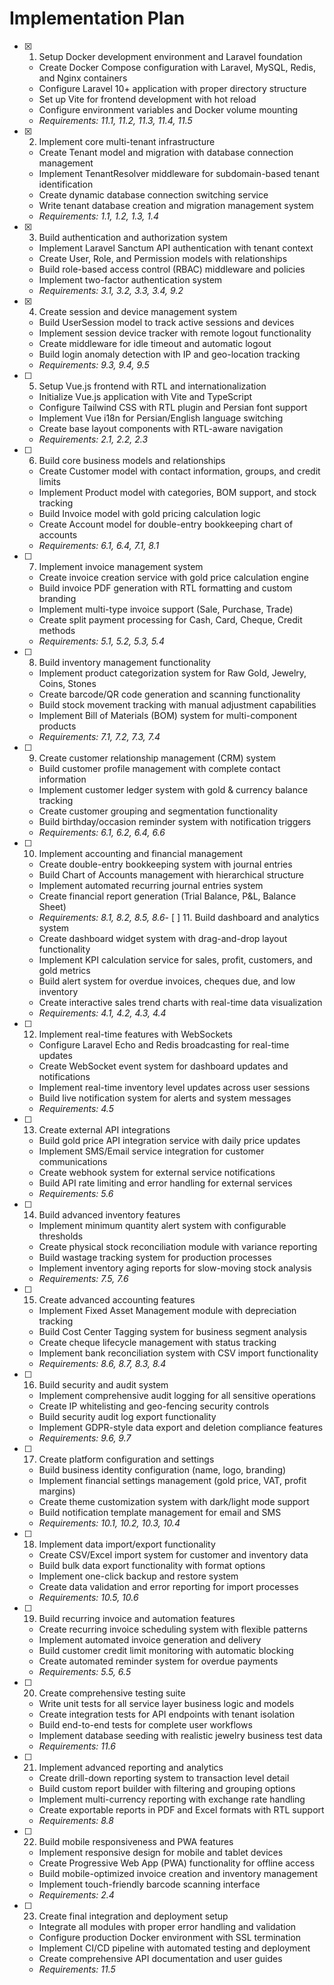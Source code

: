 # Implementation Plan

- [x] 1. Setup Docker development environment and Laravel foundation





  - Create Docker Compose configuration with Laravel, MySQL, Redis, and Nginx containers
  - Configure Laravel 10+ application with proper directory structure
  - Set up Vite for frontend development with hot reload
  - Configure environment variables and Docker volume mounting
  - _Requirements: 11.1, 11.2, 11.3, 11.4, 11.5_

- [x] 2. Implement core multi-tenant infrastructure





  - Create Tenant model and migration with database connection management
  - Implement TenantResolver middleware for subdomain-based tenant identification
  - Create dynamic database connection switching service
  - Write tenant database creation and migration management system
  - _Requirements: 1.1, 1.2, 1.3, 1.4_

- [x] 3. Build authentication and authorization system





  - Implement Laravel Sanctum API authentication with tenant context
  - Create User, Role, and Permission models with relationships
  - Build role-based access control (RBAC) middleware and policies
  - Implement two-factor authentication system
  - _Requirements: 3.1, 3.2, 3.3, 3.4, 9.2_

- [x] 4. Create session and device management system












  - Build UserSession model to track active sessions and devices
  - Implement session device tracker with remote logout functionality
  - Create middleware for idle timeout and automatic logout
  - Build login anomaly detection with IP and geo-location tracking
  - _Requirements: 9.3, 9.4, 9.5_

- [ ] 5. Setup Vue.js frontend with RTL and internationalization
  - Initialize Vue.js application with Vite and TypeScript
  - Configure Tailwind CSS with RTL plugin and Persian font support
  - Implement Vue i18n for Persian/English language switching
  - Create base layout components with RTL-aware navigation
  - _Requirements: 2.1, 2.2, 2.3_

- [ ] 6. Build core business models and relationships
  - Create Customer model with contact information, groups, and credit limits
  - Implement Product model with categories, BOM support, and stock tracking
  - Build Invoice model with gold pricing calculation logic
  - Create Account model for double-entry bookkeeping chart of accounts
  - _Requirements: 6.1, 6.4, 7.1, 8.1_

- [ ] 7. Implement invoice management system
  - Create invoice creation service with gold price calculation engine
  - Build invoice PDF generation with RTL formatting and custom branding
  - Implement multi-type invoice support (Sale, Purchase, Trade)
  - Create split payment processing for Cash, Card, Cheque, Credit methods
  - _Requirements: 5.1, 5.2, 5.3, 5.4_

- [ ] 8. Build inventory management functionality
  - Implement product categorization system for Raw Gold, Jewelry, Coins, Stones
  - Create barcode/QR code generation and scanning functionality
  - Build stock movement tracking with manual adjustment capabilities
  - Implement Bill of Materials (BOM) system for multi-component products
  - _Requirements: 7.1, 7.2, 7.3, 7.4_

- [ ] 9. Create customer relationship management (CRM) system
  - Build customer profile management with complete contact information
  - Implement customer ledger system with gold & currency balance tracking
  - Create customer grouping and segmentation functionality
  - Build birthday/occasion reminder system with notification triggers
  - _Requirements: 6.1, 6.2, 6.4, 6.6_

- [ ] 10. Implement accounting and financial management
  - Create double-entry bookkeeping system with journal entries
  - Build Chart of Accounts management with hierarchical structure
  - Implement automated recurring journal entries system
  - Create financial report generation (Trial Balance, P&L, Balance Sheet)
  - _Requirements: 8.1, 8.2, 8.5, 8.6_- [
 ] 11. Build dashboard and analytics system
  - Create dashboard widget system with drag-and-drop layout functionality
  - Implement KPI calculation service for sales, profit, customers, and gold metrics
  - Build alert system for overdue invoices, cheques due, and low inventory
  - Create interactive sales trend charts with real-time data visualization
  - _Requirements: 4.1, 4.2, 4.3, 4.4_

- [ ] 12. Implement real-time features with WebSockets
  - Configure Laravel Echo and Redis broadcasting for real-time updates
  - Create WebSocket event system for dashboard updates and notifications
  - Implement real-time inventory level updates across user sessions
  - Build live notification system for alerts and system messages
  - _Requirements: 4.5_

- [ ] 13. Create external API integrations
  - Build gold price API integration service with daily price updates
  - Implement SMS/Email service integration for customer communications
  - Create webhook system for external service notifications
  - Build API rate limiting and error handling for external services
  - _Requirements: 5.6_

- [ ] 14. Build advanced inventory features
  - Implement minimum quantity alert system with configurable thresholds
  - Create physical stock reconciliation module with variance reporting
  - Build wastage tracking system for production processes
  - Implement inventory aging reports for slow-moving stock analysis
  - _Requirements: 7.5, 7.6_

- [ ] 15. Create advanced accounting features
  - Implement Fixed Asset Management module with depreciation tracking
  - Build Cost Center Tagging system for business segment analysis
  - Create cheque lifecycle management with status tracking
  - Implement bank reconciliation system with CSV import functionality
  - _Requirements: 8.6, 8.7, 8.3, 8.4_

- [ ] 16. Build security and audit system
  - Implement comprehensive audit logging for all sensitive operations
  - Create IP whitelisting and geo-fencing security controls
  - Build security audit log export functionality
  - Implement GDPR-style data export and deletion compliance features
  - _Requirements: 9.6, 9.7_

- [ ] 17. Create platform configuration and settings
  - Build business identity configuration (name, logo, branding)
  - Implement financial settings management (gold price, VAT, profit margins)
  - Create theme customization system with dark/light mode support
  - Build notification template management for email and SMS
  - _Requirements: 10.1, 10.2, 10.3, 10.4_

- [ ] 18. Implement data import/export functionality
  - Create CSV/Excel import system for customer and inventory data
  - Build bulk data export functionality with format options
  - Implement one-click backup and restore system
  - Create data validation and error reporting for import processes
  - _Requirements: 10.5, 10.6_

- [ ] 19. Build recurring invoice and automation features
  - Create recurring invoice scheduling system with flexible patterns
  - Implement automated invoice generation and delivery
  - Build customer credit limit monitoring with automatic blocking
  - Create automated reminder system for overdue payments
  - _Requirements: 5.5, 6.5_

- [ ] 20. Create comprehensive testing suite
  - Write unit tests for all service layer business logic and models
  - Create integration tests for API endpoints with tenant isolation
  - Build end-to-end tests for complete user workflows
  - Implement database seeding with realistic jewelry business test data
  - _Requirements: 11.6_

- [ ] 21. Implement advanced reporting and analytics
  - Create drill-down reporting system to transaction level detail
  - Build custom report builder with filtering and grouping options
  - Implement multi-currency reporting with exchange rate handling
  - Create exportable reports in PDF and Excel formats with RTL support
  - _Requirements: 8.8_

- [ ] 22. Build mobile responsiveness and PWA features
  - Implement responsive design for mobile and tablet devices
  - Create Progressive Web App (PWA) functionality for offline access
  - Build mobile-optimized invoice creation and inventory management
  - Implement touch-friendly barcode scanning interface
  - _Requirements: 2.4_

- [ ] 23. Create final integration and deployment setup
  - Integrate all modules with proper error handling and validation
  - Configure production Docker environment with SSL termination
  - Implement CI/CD pipeline with automated testing and deployment
  - Create comprehensive API documentation and user guides
  - _Requirements: 11.5_